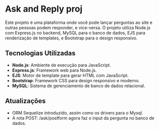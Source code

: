 # Ask and Reply proj

Este projeto é uma plataforma onde você pode lançar perguntas ao site e outras pessoas podem responder, e vice-versa. O projeto utiliza Node.js com Express.js no backend, MySQL para o banco de dados, EJS para renderização de templates, e Bootstrap para o design responsivo.

## Tecnologias Utilizadas

- **Node.js**: Ambiente de execução para JavaScript.
- **Express.js**: Framework web para Node.js.
- **EJS**: Motor de template para gerar HTML com JavaScript.
- **Bootstrap**: Framework CSS para design responsivo e moderno.
- **MySQL**: Sistema de gerenciamento de banco de dados relacional.

## Atualizações

- ORM Sequelize introduzido, assim como os drivers para o Mysql.
- A rota POST: /ask/postform agora faz o input da pergunta no banco de dados.